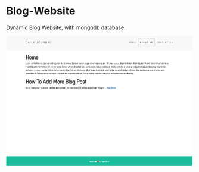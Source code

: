 # Blog-Website
Dynamic Blog Website, with mongodb database.

<img src="https://github.com/tejasbana/Blog-Website/blob/main/Screenshot%202021-01-13%20at%206.21.47%20PM.png" alt="front page" width="500" height="350"> 
